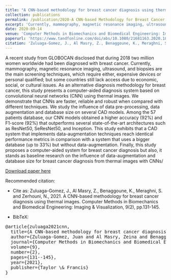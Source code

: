 ```yaml
---
title: "A CNN-based methodology for breast cancer diagnosis using thermal images"
collection: publications
permalink: /publication/2020-A CNN-based Methodology for Breast Cancer Diagnosis using Images
excerpt: 'Currently, mammography, magnetic resonance imaging, ultrasound, and biopsies are the main screening techniques, which require either, expensive devices or personal qualified; but some countries still lack access due to economic, social, or cultural issues. As an alternative diagnosis methodology for breast cancer, this study presents a computer-aided diagnosis system based on convolutional neural networks (CNN) using thermal images. We demonstrate that CNNs are faster, reliable and robust when compared with different techniques. We study the influence of data pre-processing, data augmentation and database size on several CAD models.'
date: 2020-09-14
venue: 'Computer Methods in Biomechanics and Biomedical Engineering: Imaging & Visualization'
paperurl: 'https://www.tandfonline.com/doi/abs/10.1080/21681163.2020.1824685'
citation: 'Zuluaga-Gomez, J., Al Masry, Z., Benaggoune, K., Meraghni, S. and Zerhouni, N., 2021. A CNN-based methodology for breast cancer diagnosis using thermal images. Computer Methods in Biomechanics and Biomedical Engineering: Imaging & Visualization, 9(2), pp.131-145.'
---
```


A recent study from GLOBOCAN disclosed that during 2018 two million women worldwide had been diagnosed with breast cancer. Currently, mammography, magnetic resonance imaging, ultrasound, and biopsies are the main screening techniques, which require either, expensive devices or personal qualified; but some countries still lack access due to economic, social, or cultural issues. As an alternative diagnosis methodology for breast cancer, this study presents a computer-aided diagnosis system based on convolutional neural networks (CNN) using thermal images. We demonstrate that CNNs are faster, reliable and robust when compared with different techniques. We study the influence of data pre-processing, data augmentation and database size on several CAD models. Among the 57 patients database, our CNN models obtained a higher accuracy (92%) and F1-score (92%) that outperforms several state-of-the-art architectures such as ResNet50, SeResNet50, and Inception. This study exhibits that a CAD system that implements data-augmentation techniques reach identical performance metrics in comparison with a system that uses a bigger database (up to 33%) but without data-augmentation. Finally, this study proposes a computer-aided system for breast cancer diagnosis but also, it stands as baseline research on the influence of data-augmentation and database size for breast cancer diagnosis from thermal images with CNNs/

[Download paper here](https://github.com/JuanPZuluaga/JuanPZuluaga.github.io/blob/master/files/pdf/2020_A%20CNN-BASED%20METHODOLOGY%20FOR%20BREAST_2020.pdf)

Recommended citation: 

- Cite as: Zuluaga-Gomez, J., Al Masry, Z., Benaggoune, K., Meraghni, S. and Zerhouni, N., 2021. A CNN-based methodology for breast cancer diagnosis using thermal images. Computer Methods in Biomechanics and Biomedical Engineering: Imaging & Visualization, 9(2), pp.131-145.


- BibTeX:

<pre>
@article{zuluaga2021cnn,
  title={A CNN-based methodology for breast cancer diagnosis using thermal images},
  author={Zuluaga-Gomez, Juan and Al Masry, Zeina and Benaggoune, Khaled and Meraghni, Safa and Zerhouni, Nourredine},
  journal={Computer Methods in Biomechanics and Biomedical Engineering: Imaging \& Visualization},
  volume={9},
  number={2},
  pages={131--145},
  year={2021},
  publisher={Taylor \& Francis}
}
</pre>